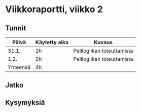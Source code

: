 # Viikkoraportti, viikko 2



## Tunnit

| Päivä | Käytetty aika | Kuvaus |
| ----- | ------------- | ------ |
| 31.1.  | 2h            | Pelilogiikan toteuttamista |
| 1.2.  | 2h            | Pelilogiikan toteuttamista |
| Yhteensä | 4h         |        |

## Jatko

## Kysymyksiä